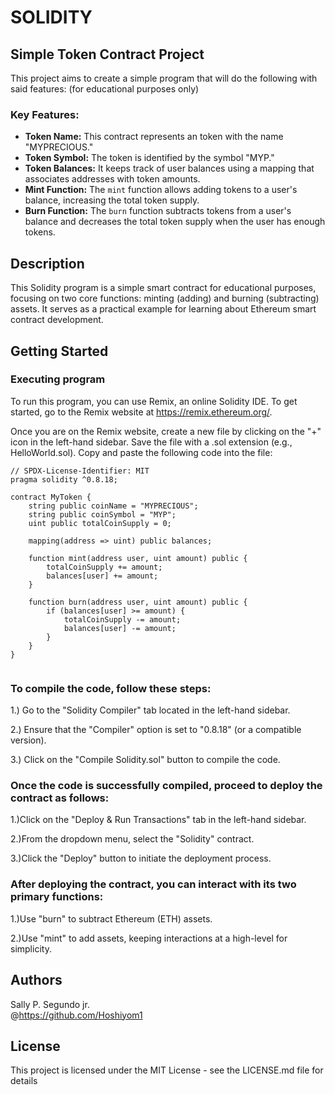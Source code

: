 # SOLIDITY

## Simple Token Contract Project
This project aims to create a simple program that will do the following with said features: (for educational purposes only)

### Key Features:

- **Token Name:** This contract represents an token with the name "MYPRECIOUS."
- **Token Symbol:** The token is identified by the symbol "MYP."
- **Token Balances:** It keeps track of user balances using a mapping that associates addresses with token amounts.
- **Mint Function:** The `mint` function allows adding tokens to a user's balance, increasing the total token supply.
- **Burn Function:** The `burn` function subtracts tokens from a user's balance and decreases the total token supply when the user has enough tokens.


## Description

This Solidity program is a simple smart contract for educational purposes, focusing on two core functions: minting (adding) and burning (subtracting) assets. It serves as a practical example for learning about Ethereum smart contract development.

## Getting Started

### Executing program

To run this program, you can use Remix, an online Solidity IDE. To get started, go to the Remix website at https://remix.ethereum.org/.

Once you are on the Remix website, create a new file by clicking on the "+" icon in the left-hand sidebar. Save the file with a .sol extension (e.g., HelloWorld.sol). Copy and paste the following code into the file:

```solidity
// SPDX-License-Identifier: MIT
pragma solidity ^0.8.18;

contract MyToken {
    string public coinName = "MYPRECIOUS";
    string public coinSymbol = "MYP";
    uint public totalCoinSupply = 0;
    
    mapping(address => uint) public balances;

    function mint(address user, uint amount) public {
        totalCoinSupply += amount;
        balances[user] += amount;
    }

    function burn(address user, uint amount) public {
        if (balances[user] >= amount) {
            totalCoinSupply -= amount;
            balances[user] -= amount;
        }
    }
}


```

### To compile the code, follow these steps:


1.) Go to the "Solidity Compiler" tab located in the left-hand sidebar.

2.) Ensure that the "Compiler" option is set to "0.8.18" (or a compatible version).

3.) Click on the "Compile Solidity.sol" button to compile the code.

### Once the code is successfully compiled, proceed to deploy the contract as follows:

1.)Click on the "Deploy & Run Transactions" tab in the left-hand sidebar.

2.)From the dropdown menu, select the "Solidity" contract.

3.)Click the "Deploy" button to initiate the deployment process.

### After deploying the contract, you can interact with its two primary functions:

1.)Use "burn" to subtract Ethereum (ETH) assets.

2.)Use "mint" to add assets, keeping interactions at a high-level for simplicity.

## Authors

Sally P. Segundo jr.   
@https://github.com/Hoshiyom1


## License

This project is licensed under the MIT License - see the LICENSE.md file for details
